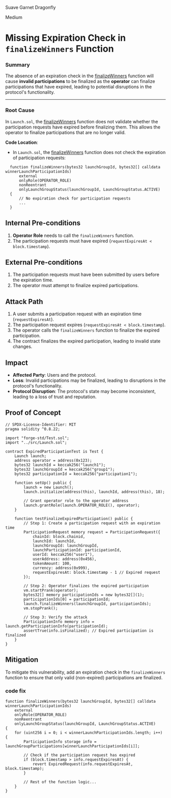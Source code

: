 Suave Garnet Dragonfly

Medium

# Missing Expiration Check in `finalizeWinners` Function

### **Summary**
The absence of an expiration check in the [finalizeWinners](https://github.com/sherlock-audit/2025-02-rova/blob/fe68ceb7d90693f9be5c7fb94dde130da8d60d9e/rova-contracts/src/Launch.sol#L522) function will cause **invalid participations** to be finalized as the **operator** can finalize participations that have expired, leading to potential disruptions in the protocol's functionality.

---

### **Root Cause**
In `Launch.sol`, the [finalizeWinners](https://github.com/sherlock-audit/2025-02-rova/blob/fe68ceb7d90693f9be5c7fb94dde130da8d60d9e/rova-contracts/src/Launch.sol#L522) function does not validate whether the participation requests have expired before finalizing them. This allows the operator to finalize participations that are no longer valid.

**Code Location**:
- In `Launch.sol`, the [finalizeWinners](https://github.com/sherlock-audit/2025-02-rova/blob/fe68ceb7d90693f9be5c7fb94dde130da8d60d9e/rova-contracts/src/Launch.sol#L522) function does not check the expiration of participation requests:
```solidity
  function finalizeWinners(bytes32 launchGroupId, bytes32[] calldata winnerLaunchParticipationIds)
      external
      onlyRole(OPERATOR_ROLE)
      nonReentrant
      onlyLaunchGroupStatus(launchGroupId, LaunchGroupStatus.ACTIVE)
  {
      // No expiration check for participation requests
      ...
  }
```

## Internal Pre-conditions
1. **Operator Role** needs to call the `finalizeWinners` function.
2. The participation requests must have expired (`requestExpiresAt < block.timestamp`).

## External Pre-conditions
1. The participation requests must have been submitted by users before the expiration time.
2. The operator must attempt to finalize expired participations.

## Attack Path
1. A user submits a participation request with an expiration time (`requestExpiresAt`).
2. The participation request expires (`requestExpiresAt < block.timestamp`).
3. The operator calls the `finalizeWinners` function to finalize the expired participation.
4. The contract finalizes the expired participation, leading to invalid state changes.

## Impact
- **Affected Party**: Users and the protocol.
- **Loss**: Invalid participations may be finalized, leading to disruptions in the protocol's functionality.
- **Protocol Disruption**: The protocol's state may become inconsistent, leading to a loss of trust and reputation.

## Proof of Concept

```solidity
// SPDX-License-Identifier: MIT
pragma solidity ^0.8.22;

import "forge-std/Test.sol";
import "../src/Launch.sol";

contract ExpiredParticipationTest is Test {
    Launch launch;
    address operator = address(0x123);
    bytes32 launchId = keccak256("launch1");
    bytes32 launchGroupId = keccak256("group1");
    bytes32 participationId = keccak256("participation1");

    function setUp() public {
        launch = new Launch();
        launch.initialize(address(this), launchId, address(this), 18);

        // Grant operator role to the operator address
        launch.grantRole(launch.OPERATOR_ROLE(), operator);
    }

    function testFinalizeExpiredParticipation() public {
        // Step 1: Create a participation request with an expiration time
        ParticipationRequest memory request = ParticipationRequest({
            chainId: block.chainid,
            launchId: launchId,
            launchGroupId: launchGroupId,
            launchParticipationId: participationId,
            userId: keccak256("user1"),
            userAddress: address(0x456),
            tokenAmount: 100,
            currency: address(0x999),
            requestExpiresAt: block.timestamp - 1 // Expired request
        });

        // Step 2: Operator finalizes the expired participation
        vm.startPrank(operator);
        bytes32[] memory participationIds = new bytes32[](1);
        participationIds[0] = participationId;
        launch.finalizeWinners(launchGroupId, participationIds);
        vm.stopPrank();

        // Step 3: Verify the attack
        ParticipationInfo memory info = launch.getParticipationInfo(participationId);
        assertTrue(info.isFinalized); // Expired participation is finalized
    }
}
```

## Mitigation

To mitigate this vulnerability, add an expiration check in the `finalizeWinners` function to ensure that only valid (non-expired) participations are finalized.

### code fix

```solidity
function finalizeWinners(bytes32 launchGroupId, bytes32[] calldata winnerLaunchParticipationIds)
    external
    onlyRole(OPERATOR_ROLE)
    nonReentrant
    onlyLaunchGroupStatus(launchGroupId, LaunchGroupStatus.ACTIVE)
{
    for (uint256 i = 0; i < winnerLaunchParticipationIds.length; i++) {
        ParticipationInfo storage info = launchGroupParticipations[winnerLaunchParticipationIds[i]];

        // Check if the participation request has expired
        if (block.timestamp > info.requestExpiresAt) {
            revert ExpiredRequest(info.requestExpiresAt, block.timestamp);
        }

        // Rest of the function logic...
    }
}
```